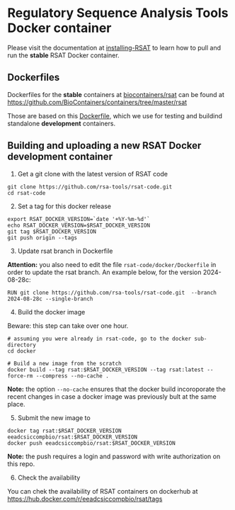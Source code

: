 
# Regulatory Sequence Analysis Tools Docker container

Please visit the documentation at 
[installing-RSAT](https://rsa-tools.github.io/installing-RSAT)
to learn how to pull and run the **stable** RSAT Docker container.


## Dockerfiles

Dockerfiles for the **stable** containers at [biocontainers/rsat](https://hub.docker.com/r/biocontainers/rsat) 
can be found at https://github.com/BioContainers/containers/tree/master/rsat

Those are based on this [Dockerfile](./Dockerfile), which we use for testing and buildind standalone **development** containers.


## Building and uploading a new RSAT Docker development container

1. Get a git clone with the latest version of RSAT code

```
git clone https://github.com/rsa-tools/rsat-code.git
cd rsat-code
```

2. Set a tag for this docker release

```
export RSAT_DOCKER_VERSION=`date '+%Y-%m-%d'`
echo RSAT_DOCKER_VERSION=$RSAT_DOCKER_VERSION
git tag $RSAT_DOCKER_VERSION
git push origin --tags
```

3. Update rsat branch in Dockerfile

**Attention:** you also need to edit the file `rsat-code/docker/Dockerfile` in order to update the rsat branch. 
An example below, for the version 2024-08-28c:

```
RUN git clone https://github.com/rsa-tools/rsat-code.git  --branch 2024-08-28c --single-branch
```

4. Build the docker image

Beware: this step can take over one hour. 

```
# assuming you were already in rsat-code, go to the docker sub-directory
cd docker

# Build a new image from the scratch
docker build --tag rsat:$RSAT_DOCKER_VERSION --tag rsat:latest --force-rm --compress --no-cache .
```

**Note:** the option `--no-cache` ensures that the docker build incoroporate the recent changes in case a docker image was previously bult at the same place.

5. Submit the new image to

```
docker tag rsat:$RSAT_DOCKER_VERSION eeadcsiccompbio/rsat:$RSAT_DOCKER_VERSION
docker push eeadcsiccompbio/rsat:$RSAT_DOCKER_VERSION
```

**Note:** the push requires a login and password with write authorization on this repo. 

6. Check the availability

You can chek the availability of RSAT containers on dockerhub at 
<https://hub.docker.com/r/eeadcsiccompbio/rsat/tags>





